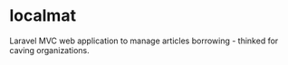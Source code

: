 localmat
========

Laravel MVC web application to manage articles borrowing - thinked for caving organizations.
